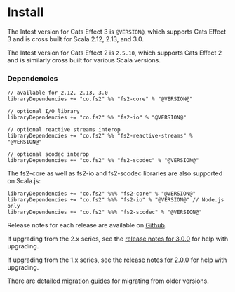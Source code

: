 # Install

The latest version for Cats Effect 3 is `@VERSION@`, which supports Cats Effect 3 and is cross built for Scala 2.12, 2.13, and 3.0.

The latest version for Cats Effect 2 is `2.5.10`, which supports Cats Effect 2 and is similarly cross built for various Scala versions.

### Dependencies <!-- {docsify-ignore} -->

```
// available for 2.12, 2.13, 3.0
libraryDependencies += "co.fs2" %% "fs2-core" % "@VERSION@"

// optional I/O library
libraryDependencies += "co.fs2" %% "fs2-io" % "@VERSION@"

// optional reactive streams interop
libraryDependencies += "co.fs2" %% "fs2-reactive-streams" % "@VERSION@"

// optional scodec interop
libraryDependencies += "co.fs2" %% "fs2-scodec" % "@VERSION@"
```

The fs2-core as well as fs2-io and fs2-scodec libraries are also supported on Scala.js:

```
libraryDependencies += "co.fs2" %%% "fs2-core" % "@VERSION@"
libraryDependencies += "co.fs2" %%% "fs2-io" % "@VERSION@" // Node.js only
libraryDependencies += "co.fs2" %%% "fs2-scodec" % "@VERSION@"
```

Release notes for each release are available on [Github](https://github.com/typelevel/fs2/releases/).

If upgrading from the 2.x series, see the [release notes for 3.0.0](https://github.com/typelevel/fs2/releases/tag/v3.0.0) for help with upgrading.

If upgrading from the 1.x series, see the [release notes for 2.0.0](https://github.com/typelevel/fs2/releases/tag/v2.0.0) for help with upgrading.

There are [detailed migration guides](https://github.com/typelevel/fs2/blob/main/docs/) for migrating from older versions.
